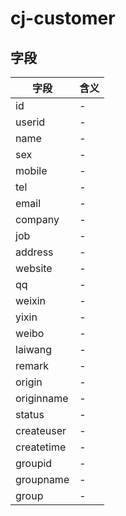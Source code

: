 # cj-customer

## 字段
字段|含义
---|---
id|-
userid|-
name|-
sex|-
mobile|-
tel|-
email|-
company|-
job|-
address|-
website|-
qq|-
weixin|-
yixin|-
weibo|-
laiwang|-
remark|-
origin|-
originname|-
status|-
createuser|-
createtime|-
groupid|-
groupname|-
group|-
